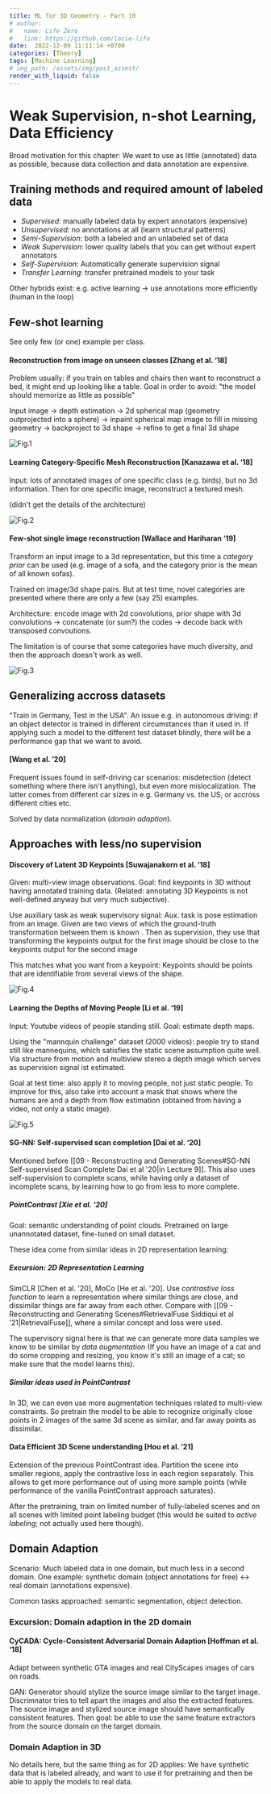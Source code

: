 ```yaml
---
title: ML for 3D Geometry - Part 10  
# author:
#   name: Life Zero
#   link: https://github.com/lacie-life
date:  2022-12-09 11:11:14 +0700
categories: [Theory]
tags: [Machine Learning]
# img_path: /assets/img/post_assest/
render_with_liquid: false
---
```


# Weak Supervision, n-shot Learning, Data Efficiency

Broad motivation for this chapter: We want to use as little (annotated) data as possible, because data collection and data annotation are expensive.


## Training methods and required amount of labeled data
- *Supervised*: manually labeled data by expert annotators (expensive)
- *Unsupervised*: no annotations at all (learn structural patterns)
- *Semi-Supervision*: both a labeled and an unlabeled set of data
- *Weak Supervision*: lower quality labels that you can get without expert annotators
- *Self-Supervision*: Automatically generate supervision signal
- *Transfer Learning*: transfer pretrained models to your task

Other hybrids exist: e.g. active learning -> use annotations more efficiently (human in the loop)


## Few-shot learning
See only few (or one) example per class.

#### Reconstruction from image on unseen classes [Zhang et al. ‘18]
Problem usually: if you train on tables and chairs then want to reconstruct a bed, it might end up looking like a table. Goal in order to avoid: "the model should memorize as little as possible"

Input image -> depth estimation -> 2d spherical map (geometry outprojected into a sphere) -> inpaint spherical map image to fill in missing geometry -> backproject to 3d shape -> refine to get a final 3d shape

![Fig.1](https://github.com/lacie-life/lacie-life.github.io/blob/main/assets/img/post_assest/reconstruction-on-unseen-classes.png?raw=true)

#### Learning Category-Specific Mesh Reconstruction [Kanazawa et al. ‘18]

Input: lots of annotated images of one specific class (e.g. birds), but no 3d information. Then for one specific image, reconstruct a textured mesh.

(didn't get the details of the architecture)

![Fig.2](https://github.com/lacie-life/lacie-life.github.io/blob/main/assets/img/post_assest/bird-mesh-reconstructed.png?raw=true)


#### Few-shot single image reconstruction [Wallace and Hariharan ‘19]
Transform an input image to a 3d representation, but this time a *category prior* can be used (e.g. image of a sofa, and the category prior is the mean of all known sofas).

Trained on image/3d shape pairs. But at test time, novel categories are presented where there are only a few (say 25) examples.

Architecture: encode image with 2d convolutions, prior shape with 3d convolutions -> concatenate (or sum?) the codes -> decode back with transposed convoutions.

The limitation is of course that some categories have much diversity, and then the approach doesn't work as well.

![Fig.3](https://github.com/lacie-life/lacie-life.github.io/blob/main/assets/img/post_assest/sofa-category-prior.png?raw=true)


## Generalizing accross datasets
"Train in Germany, Test in the USA". An issue e.g. in autonomous driving: if an object detector is trained in different circumstances than it used in. If applying such a model to the different test dataset blindly, there will be a performance gap that we want to avoid.

#### [Wang et al. ’20]
Frequent issues found in self-driving car scenarios: misdetection (detect something where there isn't anything), but even more mislocalization. The latter comes from different car sizes in e.g. Germany vs. the US, or accross different cities etc.

Solved by data normalization (*domain adaption*).


## Approaches with less/no supervision
#### Discovery of Latent 3D Keypoints [Suwajanakorn et al. ’18]
Given: multi-view image observations. Goal: find keypoints in 3D without having annotated training data. (Related: annotating 3D Keypoints is not well-defined anyway but very much subjective).

Use auxiliary task as weak supervisory signal: Aux. task is pose estimation from an image. Given are two views of which the ground-truth transformation between them is known . Then as supervision, they use that transforming the keypoints output for the first image should be close to the keypoints output for the second image

This matches what you want from a keypoint: Keypoints should be points that are identifiable from several views of the shape.

![Fig.4](https://github.com/lacie-life/lacie-life.github.io/blob/main/assets/img/post_assest/sofa-category-prior.png?raw=true)


#### Learning the Depths of Moving People [Li et al. ‘19]
Input: Youtube videos of people standing still. Goal: estimate depth maps.

Using the "mannquin challenge" dataset (2000 videos): people try to stand still like mannequins, which satisfies the static scene assumption quite well. Via structure from motion and multiview stereo a depth image which serves as supervision signal ist estimated.

Goal at test time: also apply it to moving people, not just static people. To improve for this, also take into account a mask that shows where the humans are and a depth from flow estimation (obtained from having a video, not only a static image).

![Fig.5](https://github.com/lacie-life/lacie-life.github.io/blob/main/assets/img/post_assest/mannequin-challenge.png?raw=true)


#### SG-NN: Self-supervised scan completion [Dai et al. ‘20]
Mentioned before [[09 - Reconstructing and Generating Scenes#SG-NN Self-supervised Scan Complete Dai et al '20|in Lecture 9]]. This also uses self-supervision to complete scans, while having only a dataset of incomplete scans, by learning how to go from less to more complete.


##### PointContrast [Xie et al. ‘20]
Goal: semantic understanding of point clouds. Pretrained on large unannotated dataset, fine-tuned on small dataset.

These idea come from similar ideas in 2D representation learning:

##### Excursion: 2D Representation Learning
SimCLR [Chen et al. '20], MoCo [He et al. '20]. Use *contrastive loss function* to learn a representation where similar things are close, and dissimilar things are far away from each other. Compare with [[09 - Reconstructing and Generating Scenes#RetrievalFuse Siddiqui et al ’21|RetrievalFuse]], where a similar concept and loss were used.

The supervisory signal here is that we can generate more data samples we know to be similar by *data augmentation* (If you have an image of a cat and do some cropping and resizing, you know it's still an image of a cat; so make sure that the model learns this).

##### Similar ideas used in PointContrast
In 3D, we can even use more augmentation techniques related to multi-view constraints. So pretrain the model to be able to recognize originally close points in 2 images of the same 3d scene as similar, and far away points as dissimilar.


#### Data Efficient 3D Scene understanding [Hou et al. ‘21]
Extension of the previous PointContrast idea. Partition the scene into smaller regions, apply the contrastive loss in each region separately. This allows to get more performance out of using more sample points (while performance of the vanilla PointContrast approach saturates).

After the pretraining, train on limited number of fully-labeled scenes and on all scenes with limited point labeling budget (this would be suited to *active labeling*; not actually used here though).

## Domain Adaption
Scenario: Much labeled data in one domain, but much less in a second domain. One example: synthetic domain (object annotations for free) <-> real domain (annotations expensive).

Common tasks approached: semantic segmentation, object detection.

### Excursion: Domain adaption in the 2D domain
#### CyCADA: Cycle-Consistent Adversarial Domain Adaption [Hoffman et al. ‘18]
Adapt between synthetic GTA images and real CityScapes images of cars on roads.

GAN: Generator should stylize the source image similar to the target image. Discrimnator tries to tell apart the images and also the extracted features. The source image and stylized source image should have semantically consistent features. Then goal: be able to use the same feature extractors from the source domain on the target domain.


### Domain Adaption in 3D
No details here, but the same thing as for 2D applies: We have synthetic data that is labeled already, and want to use it for pretraining and then be able to apply the models to real data.


